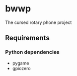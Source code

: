 # bwwp
The cursed rotary phone project

## Requirements

### Python dependencies

* pygame
* gpiozero
